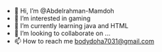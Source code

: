 - 👋 Hi, I’m @Abdelrahman-Mamdoh
- 👀 I’m interested in gaming
- 🌱 I’m currently learning java and HTML
- 💞️ I’m looking to collaborate on ...
- 📫 How to reach me bodydoha7031@gmail.com

<!---
Abdelrahman-Mamdoh/Abdelrahman-Mamdoh is a ✨ special ✨ repository because its `README.md` (this file) appears on your GitHub profile.
You can click the Preview link to take a look at your changes.
--->
